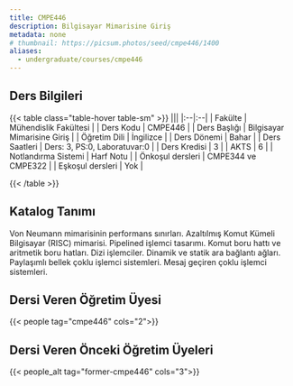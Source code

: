 ```yaml
---
title: CMPE446
description: Bilgisayar Mimarisine Giriş
metadata: none
# thumbnail: https://picsum.photos/seed/cmpe446/1400
aliases:
  - undergraduate/courses/cmpe446
---
```


## Ders Bilgileri

<!-- prettier-ignore-start -->
{{< table class="table-hover table-sm" >}}
|||
|:--|:--|
| Fakülte | Mühendislik Fakültesi |
| Ders Kodu | CMPE446 |
| Ders Başlığı | Bilgisayar Mimarisine Giriş |
| Öğretim Dili | İngilizce |
| Ders Dönemi | Bahar |
| Ders Saatleri | Ders: 3, PS:0, Laboratuvar:0 |
| Ders Kredisi | 3 |
| AKTS | 6 |
| Notlandırma Sistemi | Harf Notu |
| Önkoşul dersleri | CMPE344 ve CMPE322  |
| Eşkoşul dersleri | Yok |

{{< /table >}}
<!-- prettier-ignore-end -->

## Katalog Tanımı

Von Neumann mimarisinin performans sınırları. Azaltılmış Komut Kümeli Bilgisayar (RISC) mimarisi. Pipelined işlemci tasarımı. Komut boru hattı ve aritmetik boru hatları. Dizi işlemciler. Dinamik ve statik ara bağlantı ağları. Paylaşımlı bellek çoklu işlemci sistemleri. Mesaj geçiren çoklu işlemci sistemleri.

## Dersi Veren Öğretim Üyesi

{{< people tag="cmpe446" cols="2">}}

## Dersi Veren Önceki Öğretim Üyeleri

{{< people_alt tag="former-cmpe446" cols="3">}}
